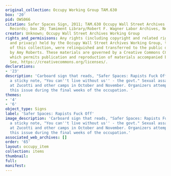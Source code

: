```yaml
---
original_collection: Occupy Working Group TAM.630
box: '20'
pid: OWS066
citation: Safer Spaces Sign, 2011; TAM.630 Occupy Wall Street Archives Working Group
  Records; box 20; Tamiment Library/Robert F. Wagner Labor Archives, New York University
creator: Unknown; Occupy Wall Street Archives Working Group
rights_and_permisisons: Any rights (including copyright and related rights to publicity
  and privacy) held by the Occupy Wall Street Archives Working Group, the creator
  of this collection, were relinquished and transferred to the public domain in 2013
  by Amy Roberts. These materials are governed by a Creative Commons CC0 license,
  which permits publication and reproduction of materials accompanied by full attribution.
  See, https://creativecommons.org/licenses/.
declarations:
- '23'
description: 'Carboard sign that reads, "Safer Spaces: Rapists Fuck Off". Includes
  a sticky note, "You can''t live without us'' - the govt." Sexual assaults were reported
  at Zucotti and other camps in October and November. Organizers attempted to confront
  this issue during the final weeks of the occupation. '
themes:
- '4'
- '6'
object_type: Signs
label: 'Safer Spaces: Rapists Fuck Off'
image_description: 'Carboard sign that reads, "Safer Spaces: Rapists Fuck Off". Includes
  a sticky note, "You can''t live without us'' - the govt." Sexual assaults were reported
  at Zucotti and other camps in October and November. Organizers attempted to confront
  this issue during the final weeks of the occupation.'
associated_web_archives: []
order: '65'
layout: occupy_item
collection: items
thumbnail:
full:
manifest:
---
```

